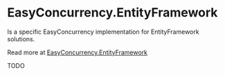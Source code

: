 ﻿# EasyConcurrency.EntityFramework
Is a specific EasyConcurrency implementation for EntityFramework solutions.

Read more at [EasyConcurrency.EntityFramework](https://www.nuget.org/packages/EasyConcurrency.Abstractions/)

TODO
